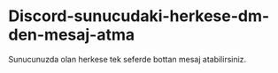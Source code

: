 # Discord-sunucudaki-herkese-dm-den-mesaj-atma
Sunucunuzda olan herkese tek seferde bottan mesaj atabilirsiniz.
